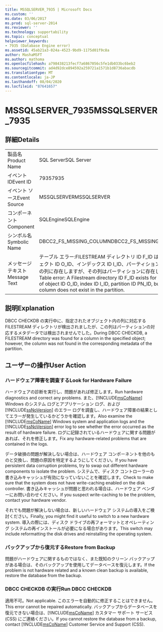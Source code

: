 ```yaml
---
title: MSSQLSERVER_7935 | Microsoft Docs
ms.custom: ''
ms.date: 03/06/2017
ms.prod: sql-server-2014
ms.reviewer: ''
ms.technology: supportability
ms.topic: conceptual
helpviewer_keywords:
- 7935 (Database Engine error)
ms.assetid: 45ab21a3-024a-4523-9bd9-1175d01f9c8a
author: MashaMSFT
ms.author: mathoma
ms.openlocfilehash: a798438213fecf7a6867056c5fe1db033bc6beb2
ms.sourcegitcommit: ad4d92dce894592a259721a1571b1d8736abacdb
ms.translationtype: MT
ms.contentlocale: ja-JP
ms.lasthandoff: 08/04/2020
ms.locfileid: "87641657"
---
```

# <a name="mssqlserver_7935"></a><span data-ttu-id="73372-102">MSSQLSERVER_7935</span><span class="sxs-lookup"><span data-stu-id="73372-102">MSSQLSERVER_7935</span></span>
    
## <a name="details"></a><span data-ttu-id="73372-103">詳細</span><span class="sxs-lookup"><span data-stu-id="73372-103">Details</span></span>  
  
|||  
|-|-|  
|<span data-ttu-id="73372-104">製品名</span><span class="sxs-lookup"><span data-stu-id="73372-104">Product Name</span></span>|<span data-ttu-id="73372-105">SQL Server</span><span class="sxs-lookup"><span data-stu-id="73372-105">SQL Server</span></span>|  
|<span data-ttu-id="73372-106">イベント ID</span><span class="sxs-lookup"><span data-stu-id="73372-106">Event ID</span></span>|<span data-ttu-id="73372-107">7935</span><span class="sxs-lookup"><span data-stu-id="73372-107">7935</span></span>|  
|<span data-ttu-id="73372-108">イベント ソース</span><span class="sxs-lookup"><span data-stu-id="73372-108">Event Source</span></span>|<span data-ttu-id="73372-109">MSSQLSERVER</span><span class="sxs-lookup"><span data-stu-id="73372-109">MSSQLSERVER</span></span>|  
|<span data-ttu-id="73372-110">コンポーネント</span><span class="sxs-lookup"><span data-stu-id="73372-110">Component</span></span>|<span data-ttu-id="73372-111">SQLEngine</span><span class="sxs-lookup"><span data-stu-id="73372-111">SQLEngine</span></span>|  
|<span data-ttu-id="73372-112">シンボル名</span><span class="sxs-lookup"><span data-stu-id="73372-112">Symbolic Name</span></span>|<span data-ttu-id="73372-113">DBCC2_FS_MISSING_COLUMN</span><span class="sxs-lookup"><span data-stu-id="73372-113">DBCC2_FS_MISSING_COLUMN</span></span>|  
|<span data-ttu-id="73372-114">メッセージ テキスト</span><span class="sxs-lookup"><span data-stu-id="73372-114">Message Text</span></span>|<span data-ttu-id="73372-115">テーブル エラー:FILESTREAM ディレクトリ ID F_ID は、オブジェクト ID O_ID、インデックス ID I_ID、パーティション ID PN_ID の列に存在しますが、その列はパーティションに存在しません。</span><span class="sxs-lookup"><span data-stu-id="73372-115">Table error: A Filestream directory ID F_ID exists for a column of object ID O_ID, index ID I_ID, partition ID PN_ID, but that column does not exist in the partition.</span></span>|  
  
## <a name="explanation"></a><span data-ttu-id="73372-116">説明</span><span class="sxs-lookup"><span data-stu-id="73372-116">Explanation</span></span>  
 <span data-ttu-id="73372-117">DBCC CHECKDB の実行中に、指定されたオブジェクト内の列に対応する FILESTREAM ディレクトリが検出されましたが、この列はパーティションの対応するメタデータでは検出されませんでした。</span><span class="sxs-lookup"><span data-stu-id="73372-117">During DBCC CHECKDB, a FILESTREAM directory was found for a column in the specified object; however, the column was not found in the corresponding metadata of the partition.</span></span>  
  
## <a name="user-action"></a><span data-ttu-id="73372-118">ユーザーの操作</span><span class="sxs-lookup"><span data-stu-id="73372-118">User Action</span></span>  
  
### <a name="look-for-hardware-failure"></a><span data-ttu-id="73372-119">ハードウェア障害を調査する</span><span class="sxs-lookup"><span data-stu-id="73372-119">Look for Hardware Failure</span></span>  
 <span data-ttu-id="73372-120">ハードウェアの診断を実行し、問題があれば修正します。</span><span class="sxs-lookup"><span data-stu-id="73372-120">Run hardware diagnostics and correct any problems.</span></span> <span data-ttu-id="73372-121">また、[!INCLUDE[msCoName](../../includes/msconame-md.md)] Windows のシステム ログとアプリケーション ログ、および [!INCLUDE[ssNoVersion](../../includes/ssnoversion-md.md)] のエラー ログを調査し、ハードウェア障害の結果としてエラーが発生しているかどうかを確認します。</span><span class="sxs-lookup"><span data-stu-id="73372-121">Also examine the [!INCLUDE[msCoName](../../includes/msconame-md.md)] Windows system and application logs and the [!INCLUDE[ssNoVersion](../../includes/ssnoversion-md.md)] error log to see whether the error occurred as the result of hardware failure.</span></span> <span data-ttu-id="73372-122">ログに記録されているハードウェアに関する問題があれば、それを修正します。</span><span class="sxs-lookup"><span data-stu-id="73372-122">Fix any hardware-related problems that are contained in the logs.</span></span>  
  
 <span data-ttu-id="73372-123">データ破損の問題が解決しない場合は、ハードウェア コンポーネントを他のものと交換し、問題の原因を特定するようにしてください。</span><span class="sxs-lookup"><span data-stu-id="73372-123">If you have persistent data corruption problems, try to swap out different hardware components to isolate the problem.</span></span> <span data-ttu-id="73372-124">システムで、ディスク コントローラーの書き込みキャッシュが有効になっていないことを確認します。</span><span class="sxs-lookup"><span data-stu-id="73372-124">Check to make sure that the system does not have write-caching enabled on the disk controller.</span></span> <span data-ttu-id="73372-125">書き込みキャッシュが問題と思われる場合は、ハードウェア ベンダーにお問い合わせください。</span><span class="sxs-lookup"><span data-stu-id="73372-125">If you suspect write-caching to be the problem, contact your hardware vendor.</span></span>  
  
 <span data-ttu-id="73372-126">それでも問題が解決しない場合は、新しいハードウェア システムの導入をご検討ください。</span><span class="sxs-lookup"><span data-stu-id="73372-126">Finally, you might find it useful to switch to a new hardware system.</span></span> <span data-ttu-id="73372-127">導入の際には、ディスク ドライブの再フォーマットとオペレーティング システムの再インストールが必要になる場合があります。</span><span class="sxs-lookup"><span data-stu-id="73372-127">This switch may include reformatting the disk drives and reinstalling the operating system.</span></span>  
  
### <a name="restore-from-backup"></a><span data-ttu-id="73372-128">バックアップから復元する</span><span class="sxs-lookup"><span data-stu-id="73372-128">Restore from Backup</span></span>  
 <span data-ttu-id="73372-129">問題がハードウェアに関するものではなく、また既知のクリーン バックアップがある場合は、そのバックアップを使用してデータベースを復元します。</span><span class="sxs-lookup"><span data-stu-id="73372-129">If the problem is not hardware related and a known clean backup is available, restore the database from the backup.</span></span>  
  
### <a name="run-dbcc-checkdb"></a><span data-ttu-id="73372-130">DBCC CHECKDB の実行</span><span class="sxs-lookup"><span data-stu-id="73372-130">Run DBCC CHECKDB</span></span>  
 <span data-ttu-id="73372-131">適用不可。</span><span class="sxs-lookup"><span data-stu-id="73372-131">Not applicable.</span></span> <span data-ttu-id="73372-132">このエラーを自動的に修正することはできません。</span><span class="sxs-lookup"><span data-stu-id="73372-132">This error cannot be repaired automatically.</span></span> <span data-ttu-id="73372-133">バックアップからデータベースを復元できない場合は、[!INCLUDE[msCoName](../../includes/msconame-md.md)] カスタマー サポート サービス (CSS) にご連絡ください。</span><span class="sxs-lookup"><span data-stu-id="73372-133">If you cannot restore the database from a backup, contact [!INCLUDE[msCoName](../../includes/msconame-md.md)] Customer Service and Support (CSS).</span></span>  
  
  
